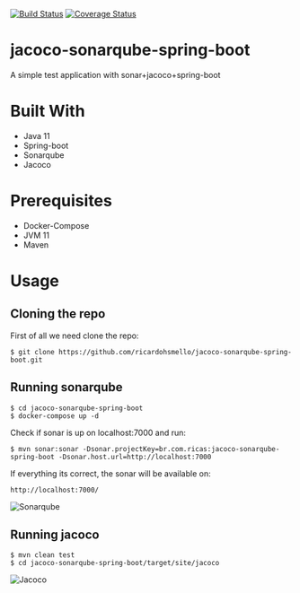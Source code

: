 [![Build Status](https://travis-ci.org/ricardohsmello/jacoco-sonarqube-spring-boot.svg?branch=main)](https://travis-ci.org/ricardohsmello/jacoco-sonarqube-spring-boot)
[![Coverage Status](https://coveralls.io/repos/github/ricardohsmello/jacoco-sonarqube-spring-boot/badge.svg?branch=main)](https://coveralls.io/github/ricardohsmello/jacoco-sonarqube-spring-boot?branch=main)

# jacoco-sonarqube-spring-boot
A simple test application with sonar+jacoco+spring-boot

# Built With
- Java 11
- Spring-boot
- Sonarqube
- Jacoco


# Prerequisites
 - Docker-Compose
 - JVM 11 
 - Maven
 
 # Usage
## Cloning the repo

First of all we need clone the repo:
```
$ git clone https://github.com/ricardohsmello/jacoco-sonarqube-spring-boot.git
```
## Running sonarqube 

```
$ cd jacoco-sonarqube-spring-boot
$ docker-compose up -d
```

Check if sonar is up on localhost:7000 and run:

```
$ mvn sonar:sonar -Dsonar.projectKey=br.com.ricas:jacoco-sonarqube-spring-boot -Dsonar.host.url=http://localhost:7000
```

If everything its correct, the sonar will be available on: 

```
http://localhost:7000/
```

![Sonarqube](https://s1.imghub.io/9GHhS.png)

## Running jacoco

```
$ mvn clean test
$ cd jacoco-sonarqube-spring-boot/target/site/jacoco

```

![Jacoco](https://s1.imghub.io/9G6s5.png)
